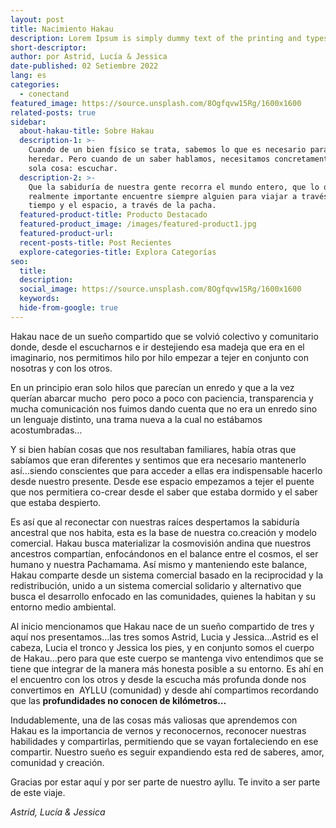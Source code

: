 ```yaml
---
layout: post
title: Nacimiento Hakau
description: Lorem Ipsum is simply dummy text of the printing and typesetting industry.
short-descriptor:
author: por Astrid, Lucía & Jessica
date-published: 02 Setiembre 2022
lang: es
categories:
  - conectand
featured_image: https://source.unsplash.com/8Ogfqvw15Rg/1600x1600
related-posts: true
sidebar:
  about-hakau-title: Sobre Hakau
  description-1: >-
    Cuando de un bien físico se trata, sabemos lo que es necesario para poder
    heredar. Pero cuando de un saber hablamos, necesitamos concretamente una
    sola cosa: escuchar.
  description-2: >-
    Que la sabiduría de nuestra gente recorra el mundo entero, que lo que es
    realmente importante encuentre siempre alguien para viajar a través del
    tiempo y el espacio, a través de la pacha.
  featured-product-title: Producto Destacado
  featured-product_image: /images/featured-product1.jpg
  featured-product-url:
  recent-posts-title: Post Recientes
  explore-categories-title: Explora Categorías
seo:
  title:
  description:
  social_image: https://source.unsplash.com/8Ogfqvw15Rg/1600x1600
  keywords:
  hide-from-google: true
---
```

Hakau nace de un sue&ntilde;o compartido que se volvi&oacute; colectivo y comunitario donde, desde el escucharnos e ir destejiendo esa madeja que era en el imaginario, nos permitimos hilo por hilo empezar a tejer en conjunto con nosotras y con los otros.

En un principio eran solo hilos que parec&iacute;an un enredo y que a la vez quer&iacute;an abarcar mucho&nbsp; pero poco a poco con paciencia, transparencia y mucha comunicaci&oacute;n nos fuimos dando cuenta que no era un enredo sino un lenguaje distinto, una trama nueva a la cual no est&aacute;bamos acostumbradas…&nbsp;

Y si bien hab&iacute;an cosas que nos resultaban familiares, hab&iacute;a otras que sab&iacute;amos que eran diferentes y sentimos que era necesario mantenerlo as&iacute;…siendo conscientes que para acceder a ellas era indispensable hacerlo desde nuestro presente. Desde ese espacio empezamos a tejer el puente que nos permitiera co-crear desde el saber que estaba dormido y el saber que estaba despierto.

Es as&iacute; que al reconectar con nuestras ra&iacute;ces despertamos la sabidur&iacute;a ancestral que nos habita, esta es la base de nuestra co.creaci&oacute;n y modelo comercial. Hakau busca materializar la cosmovisi&oacute;n andina que nuestros ancestros compart&iacute;an, enfoc&aacute;ndonos en el balance entre el cosmos, el ser humano y nuestra Pachamama. As&iacute; mismo y manteniendo este balance, Hakau comparte desde un sistema comercial basado en la reciprocidad y la redistribuci&oacute;n, unido a un sistema comercial solidario y alternativo que busca el desarrollo enfocado en las comunidades, quienes la habitan y su entorno medio ambiental.

Al inicio mencionamos que Hakau nace de un sue&ntilde;o compartido de tres y aqu&iacute; nos presentamos…las tres somos Astrid, Lucia y Jessica…Astrid es el cabeza, Lucia el tronco y Jessica los pies, y en conjunto somos el cuerpo de Hakau…pero para que este cuerpo se mantenga vivo entendimos que se tiene que integrar de la manera m&aacute;s honesta posible a su entorno. Es ah&iacute; en el encuentro con los otros y desde la escucha m&aacute;s profunda donde nos convertimos en&nbsp; AYLLU (comunidad) y desde ah&iacute; compartimos recordando que las **profundidades no conocen de kil&oacute;metros…**

Indudablemente, una de las cosas m&aacute;s valiosas que aprendemos con Hakau es la importancia de vernos y reconocernos, reconocer nuestras habilidades y compartirlas, permitiendo que se vayan fortaleciendo en ese compartir. Nuestro sue&ntilde;o es seguir expandiendo esta red de saberes, amor, comunidad y creaci&oacute;n.&nbsp;

Gracias por estar aqu&iacute; y por ser parte de nuestro ayllu. Te invito a ser parte de este viaje.

*Astrid, Luc&iacute;a & Jessica*